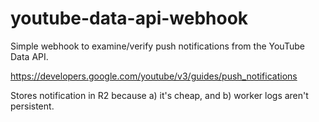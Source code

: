 # youtube-data-api-webhook

Simple webhook to examine/verify push notifications from the YouTube Data API.

https://developers.google.com/youtube/v3/guides/push_notifications

Stores notification in R2 because a) it's cheap, and b) worker logs aren't persistent.